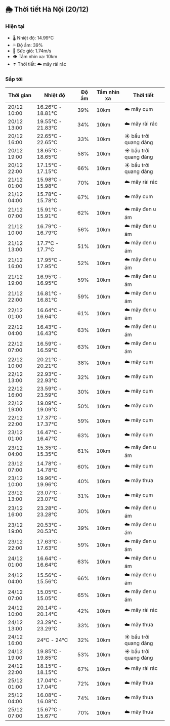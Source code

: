 ## 🌦️ Thời tiết Hà Nội (20/12)

### Hiện tại

- 🌡️ Nhiệt độ: 14.99℃
- 💦 Độ ẩm: 39%
- 💨 Sức gió: 1.74m/s
- 👁️ Tầm nhìn xa: 10km
- ☂️ Thời tiết: ☁️ mây rải rác

### Sắp tới

| Thời gian | Nhiệt độ | Độ ẩm | Tầm nhìn xa | Thời tiết |
| --- | --- | --- | --- | --- |
| 20/12 10:00 | 16.26℃ - 18.81℃ | 39% | 10km | ☁️ mây cụm |
| 20/12 13:00 | 19.55℃ - 21.83℃ | 34% | 10km | ☁️ mây rải rác |
| 20/12 16:00 | 22.65℃ - 22.65℃ | 33% | 10km | ☀️ bầu trời quang đãng |
| 20/12 19:00 | 18.65℃ - 18.65℃ | 58% | 10km | ☀️ bầu trời quang đãng |
| 20/12 22:00 | 17.15℃ - 17.15℃ | 66% | 10km | ☀️ bầu trời quang đãng |
| 21/12 01:00 | 15.98℃ - 15.98℃ | 70% | 10km | ☁️ mây rải rác |
| 21/12 04:00 | 15.78℃ - 15.78℃ | 67% | 10km | ☁️ mây cụm |
| 21/12 07:00 | 15.91℃ - 15.91℃ | 62% | 10km | ☁️ mây đen u ám |
| 21/12 10:00 | 16.79℃ - 16.79℃ | 56% | 10km | ☁️ mây đen u ám |
| 21/12 13:00 | 17.7℃ - 17.7℃ | 51% | 10km | ☁️ mây đen u ám |
| 21/12 16:00 | 17.95℃ - 17.95℃ | 52% | 10km | ☁️ mây đen u ám |
| 21/12 19:00 | 16.95℃ - 16.95℃ | 59% | 10km | ☁️ mây đen u ám |
| 21/12 22:00 | 16.81℃ - 16.81℃ | 59% | 10km | ☁️ mây đen u ám |
| 22/12 01:00 | 16.64℃ - 16.64℃ | 61% | 10km | ☁️ mây đen u ám |
| 22/12 04:00 | 16.43℃ - 16.43℃ | 63% | 10km | ☁️ mây đen u ám |
| 22/12 07:00 | 16.59℃ - 16.59℃ | 63% | 10km | ☁️ mây đen u ám |
| 22/12 10:00 | 20.21℃ - 20.21℃ | 38% | 10km | ☁️ mây cụm |
| 22/12 13:00 | 22.93℃ - 22.93℃ | 32% | 10km | ☁️ mây cụm |
| 22/12 16:00 | 23.59℃ - 23.59℃ | 30% | 10km | ☁️ mây cụm |
| 22/12 19:00 | 19.09℃ - 19.09℃ | 50% | 10km | ☁️ mây cụm |
| 22/12 22:00 | 17.37℃ - 17.37℃ | 59% | 10km | ☁️ mây cụm |
| 23/12 01:00 | 16.47℃ - 16.47℃ | 63% | 10km | ☁️ mây cụm |
| 23/12 04:00 | 15.35℃ - 15.35℃ | 61% | 10km | ☁️ mây đen u ám |
| 23/12 07:00 | 14.78℃ - 14.78℃ | 60% | 10km | ☁️ mây cụm |
| 23/12 10:00 | 19.96℃ - 19.96℃ | 40% | 10km | ☁️ mây thưa |
| 23/12 13:00 | 23.07℃ - 23.07℃ | 31% | 10km | ☁️ mây cụm |
| 23/12 16:00 | 23.28℃ - 23.28℃ | 30% | 10km | ☁️ mây đen u ám |
| 23/12 19:00 | 20.53℃ - 20.53℃ | 39% | 10km | ☁️ mây đen u ám |
| 23/12 22:00 | 17.63℃ - 17.63℃ | 59% | 10km | ☁️ mây đen u ám |
| 24/12 01:00 | 16.64℃ - 16.64℃ | 63% | 10km | ☁️ mây đen u ám |
| 24/12 04:00 | 15.56℃ - 15.56℃ | 66% | 10km | ☁️ mây đen u ám |
| 24/12 07:00 | 15.05℃ - 15.05℃ | 65% | 10km | ☁️ mây đen u ám |
| 24/12 10:00 | 20.14℃ - 20.14℃ | 42% | 10km | ☁️ mây rải rác |
| 24/12 13:00 | 23.29℃ - 23.29℃ | 33% | 10km | ☁️ mây thưa |
| 24/12 16:00 | 24℃ - 24℃ | 32% | 10km | ☀️ bầu trời quang đãng |
| 24/12 19:00 | 19.85℃ - 19.85℃ | 53% | 10km | ☀️ bầu trời quang đãng |
| 24/12 22:00 | 18.15℃ - 18.15℃ | 67% | 10km | ☁️ mây rải rác |
| 25/12 01:00 | 17.04℃ - 17.04℃ | 72% | 10km | ☁️ mây thưa |
| 25/12 04:00 | 16.08℃ - 16.08℃ | 74% | 10km | ☁️ mây thưa |
| 25/12 07:00 | 15.67℃ - 15.67℃ | 70% | 10km | ☁️ mây thưa |
